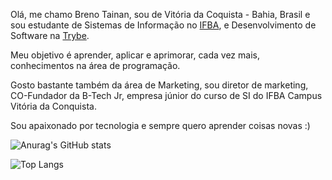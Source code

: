 Olá, me chamo Breno Tainan, sou de Vitória da Coquista - Bahia, Brasil e sou estudante de Sistemas de Informação no [IFBA](https://portal.ifba.edu.br/conquista), e Desenvolvimento de Software na [Trybe](https://www.betrybe.com/).

Meu objetivo é aprender, aplicar e aprimorar, cada vez mais, conhecimentos na área de programação. 

Gosto bastante também da área de Marketing, sou diretor de marketing, CO-Fundador da B-Tech Jr, empresa júnior do curso de SI do IFBA Campus Vitória da Conquista.

Sou apaixonado por tecnologia e sempre quero aprender coisas novas :)

![Anurag's GitHub stats](https://github-readme-stats.vercel.app/api?username=brenotainandev&show_icons=true&theme=radical)

![Top Langs](https://github-readme-stats.vercel.app/api/top-langs/?username=brenotainandev&layout=compact)
